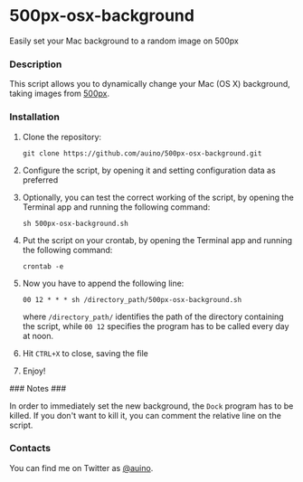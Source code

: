 # 500px-osx-background
Easily set your Mac background to a random image on 500px

### Description ###

This script allows you to dynamically change your Mac (OS X) background, taking images from [500px](https://500px.com).

### Installation ###

 1. Clone the repository:

    ```
    git clone https://github.com/auino/500px-osx-background.git
    ```

 2. Configure the script, by opening it and setting configuration data as preferred
 3. Optionally, you can test the correct working of the script, by opening the Terminal app and running the following command:

    ```
    sh 500px-osx-background.sh
    ```

 4. Put the script on your crontab, by opening the Terminal app and running the following command:

    ```
    crontab -e
    ```

 5. Now you have to append the following line:

    ```
    00 12 * * * sh /directory_path/500px-osx-background.sh
    ```

    where `/directory_path/` identifies the path of the directory containing the script, while `00 12` specifies the program has to be called every day at noon.
 6. Hit `CTRL+X` to close, saving the file
 7. Enjoy!

### Notes ###

In order to immediately set the new background, the `Dock` program has to be killed.
If you don't want to kill it, you can comment the relative line on the script.

### Contacts ###

You can find me on Twitter as [@auino](https://twitter.com/auino).
